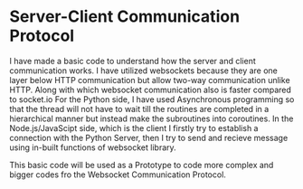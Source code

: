# Server-Client Communication Protocol

I have made a basic code to understand how the server and client communication works.
I have utilized websockets because they are one layer below HTTP communication but allow two-way communication unlike HTTP. Along with which websocket communication also is faster compared to socket.io
For the Python side, I have used Asynchronous programming so that the thread will not have to wait till the routines are completed in a hierarchical manner but instead make the subroutines into coroutines.
In the Node.js/JavaScipt side, which is the client I firstly try to establish a connection with the Python Server, then I try to send and recieve message using in-built functions of websocket library.


This basic code will be used as a Prototype to code more complex and bigger codes fro the Websocket Communication Protocol.
